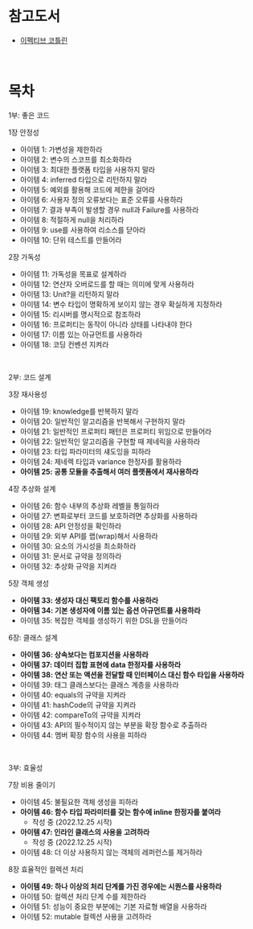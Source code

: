 # 참고도서

- [이펙티브 코틀린](https://search.shopping.naver.com/book/catalog/32487702885?query=%EC%9D%B4%ED%8E%99%ED%8B%B0%EB%B8%8C%20%EC%BD%94%ED%8B%80%EB%A6%B0&NaPm=ct%3Dlc362co0%7Cci%3Da5cde9def7ffe2c991c2b6e9a31ccb75e95eb785%7Ctr%3Dboksl%7Csn%3D95694%7Chk%3Df1fc2ad9e4b1dec083a9f6e869eadd7ea059da50)

<br>



# 목차

1부: 좋은 코드

1장 안정성

- 아이템 1: 가변성을 제한하라
- 아이템 2: 변수의 스코프를 최소화하라
- 아이템 3: 최대한 플랫폼 타입을 사용하지 말라
- 아이템 4: inferred 타입으로 리턴하지 말라
- 아이템 5: 예외를 활용해 코드에 제한을 걸어라
- 아이템 6: 사용자 정의 오류보다는 표준 오류를 사용하라
- 아이템 7: 결과 부족이 발생할 경우 null과 Failure를 사용하라
- 아이템 8: 적절하게 null을 처리하라
- 아이템 9: use를 사용하여 리소스를 닫아라
- 아이템 10: 단위 테스트를 만들어라



2장 가독성

- 아이템 11: 가독성을 목표로 설계하라
- 아이템 12: 연산자 오버로드를 할 때는 의미에 맞게 사용하라
- 아이템 13: Unit?을 리턴하지 말라
- 아이템 14: 변수 타입이 명확하게 보이지 않는 경우 확실하게 지정하라
- 아이템 15: 리시버를 명시적으로 참조하라
- 아이템 16: 프로퍼티는 동작이 아니라 상태를 나타내야 한다
- 아이템 17: 이름 있는 아규먼트를 사용하라
- 아이템 18: 코딩 컨벤션 지켜라

<br>



2부: 코드 설계

3장 재사용성

- 아이템 19: knowledge를 반복하지 말라
- 아이템 20: 일반적인 알고리즘을 반복해서 구현하지 말라
- 아이템 21: 일반적인 프로퍼티 패턴은 프로퍼티 위임으로 만들어라
- 아이템 22: 일반적인 알고리즘을 구현할 때 제네릭을 사용하라
- 아이템 23: 타입 파라미터의 섀도잉을 피하라
- 아이템 24: 제네렉 타입과 variance 한정자를 활용하라
- **아이템 25: 공통 모듈을 추출해서 여러 플랫폼에서 재사용하라**



4장 추상화 설계

- 아이템 26: 함수 내부의 추상화 레벨을 통일하라
- 아이템 27: 변화로부터 코드를 보호하려면 추상화를 사용하라
- 아이템 28: API 안정성을 확인하라
- 아이템 29: 외부 API를 랩(wrap)해서 사용하라
- 아이템 30: 요소의 가시성을 최소화하라
- 아이템 31: 문서로 규약을 정의하라
- 아이템 32: 추상화 규약을 지켜라



5장 객체 생성

- **아이템 33: 생성자 대신 팩토리 함수를 사용하라**
- **아이템 34: 기본 생성자에 이름 있는 옵션 아규먼트를 사용하라**
- 아이템 35: 복잡한 객체를 생성하기 위한 DSL을 만들어라



6장: 클래스 설계

- **아이템 36: 상속보다는 컴포지션을 사용하라**
- **아이템 37: 데이터 집합 표현에 data 한정자를 사용하라**
- **아이템 38: 연산 또는 액션을 전달할 때 인터페이스 대신 함수 타입을 사용하라**
- 아이템 39: 태그 클래스보다는 클래스 계층을 사용하라
- 아이템 40: equals의 규약을 지켜라
- 아이템 41: hashCode의 규약을 지켜라
- 아이템 42: compareTo의 규약을 지켜라
- 아이템 43: API의 필수적이지 않는 부분을 확장 함수로 추출하라
- 아이템 44: 멤버 확장 함수의 사용을 피하라

<br>



3부: 효율성

7장 비용 줄이기

- 아이템 45: 불필요한 객체 생성을 피하라
- **아이템 46: 함수 타입 파라미터를 갖는 함수에 inline 한정자를 붙여라**
  - 작성 중 (2022.12.25 시작)
- **아이템 47: 인라인 클래스의 사용을 고려하라**
  - 작성 중 (2022.12.25 시작)
- 아이템 48: 더 이상 사용하지 않는 객체의 레퍼런스를 제거하라



8장 효율적인 컬렉션 처리

- **아이템 49: 하나 이상의 처리 단계를 가진 경우에는 시퀀스를 사용하라**
- 아이템 50: 컬렉션 처리 단계 수를 제한하라
- 아이템 51: 성능이 중요한 부분에는 기본 자료형 배열을 사용하라
- 아이템 52: mutable 컬렉션 사용을 고려하라